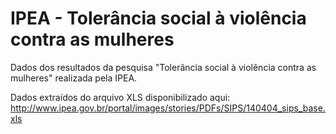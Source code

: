 IPEA - Tolerância social à violência contra as mulheres
====

Dados dos resultados da pesquisa "Tolerância social à violência contra as mulheres" realizada pela IPEA.

Dados extraídos do arquivo XLS disponibilizado aqui: http://www.ipea.gov.br/portal/images/stories/PDFs/SIPS/140404_sips_base.xls